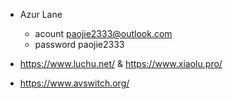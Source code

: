 - Azur Lane
    - acount    paojie2333@outlook.com
    - password  paojie2333
- https://www.luchu.net/ & https://www.xiaolu.pro/

- https://www.avswitch.org/
